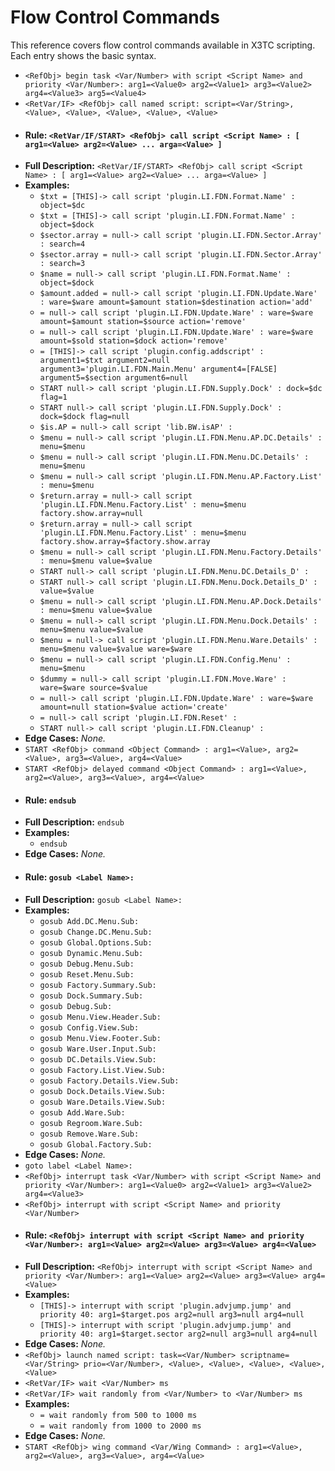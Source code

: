 # Flow Control Commands

This reference covers flow control commands available in X3TC scripting. Each entry shows the basic syntax.

- `<RefObj> begin task <Var/Number> with script <Script Name> and priority <Var/Number>: arg1=<Value0> arg2=<Value1> arg3=<Value2> arg4=<Value3> arg5=<Value4>`
- `<RetVar/IF> <RefObj> call named script: script=<Var/String>, <Value>, <Value>, <Value>, <Value>, <Value>`
- #### Rule: `<RetVar/IF/START> <RefObj> call script <Script Name> : [ arg1=<Value> arg2=<Value> ... arga=<Value> ]`
- **Full Description:** `<RetVar/IF/START> <RefObj> call script <Script Name> : [ arg1=<Value> arg2=<Value> ... arga=<Value> ]`
- **Examples:**
  - `$txt = [THIS]-> call script 'plugin.LI.FDN.Format.Name' : object=$dc`
  - `$txt = [THIS]-> call script 'plugin.LI.FDN.Format.Name' : object=$dock`
  - `$sector.array = null-> call script 'plugin.LI.FDN.Sector.Array' : search=4`
  - `$sector.array = null-> call script 'plugin.LI.FDN.Sector.Array' : search=3`
  - `$name = null-> call script 'plugin.LI.FDN.Format.Name' : object=$dock`
  - `$amount.added = null-> call script 'plugin.LI.FDN.Update.Ware' : ware=$ware amount=$amount station=$destination action='add'`
  - `= null-> call script 'plugin.LI.FDN.Update.Ware' : ware=$ware amount=$amount station=$source action='remove'`
  - `= null-> call script 'plugin.LI.FDN.Update.Ware' : ware=$ware amount=$sold station=$dock action='remove'`
  - `= [THIS]-> call script 'plugin.config.addscript' : argument1=$txt argument2=null argument3='plugin.LI.FDN.Main.Menu' argument4=[FALSE] argument5=$section argument6=null`
  - `START null-> call script 'plugin.LI.FDN.Supply.Dock' : dock=$dc flag=1`
  - `START null-> call script 'plugin.LI.FDN.Supply.Dock' : dock=$dock flag=null`
  - `$is.AP = null-> call script 'lib.BW.isAP' :`
  - `$menu = null-> call script 'plugin.LI.FDN.Menu.AP.DC.Details' : menu=$menu`
  - `$menu = null-> call script 'plugin.LI.FDN.Menu.DC.Details' : menu=$menu`
  - `$menu = null-> call script 'plugin.LI.FDN.Menu.AP.Factory.List' : menu=$menu`
  - `$return.array = null-> call script 'plugin.LI.FDN.Menu.Factory.List' : menu=$menu factory.show.array=null`
  - `$return.array = null-> call script 'plugin.LI.FDN.Menu.Factory.List' : menu=$menu factory.show.array=$factory.show.array`
  - `$menu = null-> call script 'plugin.LI.FDN.Menu.Factory.Details' : menu=$menu value=$value`
  - `START null-> call script 'plugin.LI.FDN.Menu.DC.Details_D' :`
  - `START null-> call script 'plugin.LI.FDN.Menu.Dock.Details_D' : value=$value`
  - `$menu = null-> call script 'plugin.LI.FDN.Menu.AP.Dock.Details' : menu=$menu value=$value`
  - `$menu = null-> call script 'plugin.LI.FDN.Menu.Dock.Details' : menu=$menu value=$value`
  - `$menu = null-> call script 'plugin.LI.FDN.Menu.Ware.Details' : menu=$menu value=$value ware=$ware`
  - `$menu = null-> call script 'plugin.LI.FDN.Config.Menu' : menu=$menu`
  - `$dummy = null-> call script 'plugin.LI.FDN.Move.Ware' : ware=$ware source=$value`
  - `= null-> call script 'plugin.LI.FDN.Update.Ware' : ware=$ware amount=null station=$value action='create'`
  - `= null-> call script 'plugin.LI.FDN.Reset' :`
  - `START null-> call script 'plugin.LI.FDN.Cleanup' :`
- **Edge Cases:** _None._
- `START <RefObj> command <Object Command> : arg1=<Value>, arg2=<Value>, arg3=<Value>, arg4=<Value>`
- `START <RefObj> delayed command <Object Command> : arg1=<Value>, arg2=<Value>, arg3=<Value>, arg4=<Value>`
- #### Rule: `endsub`
- **Full Description:** `endsub`
- **Examples:**
  - `endsub`
- **Edge Cases:** _None._
- #### Rule: `gosub <Label Name>:`
- **Full Description:** `gosub <Label Name>:`
- **Examples:**
  - `gosub Add.DC.Menu.Sub:`
  - `gosub Change.DC.Menu.Sub:`
  - `gosub Global.Options.Sub:`
  - `gosub Dynamic.Menu.Sub:`
  - `gosub Debug.Menu.Sub:`
  - `gosub Reset.Menu.Sub:`
  - `gosub Factory.Summary.Sub:`
  - `gosub Dock.Summary.Sub:`
  - `gosub Debug.Sub:`
  - `gosub Menu.View.Header.Sub:`
  - `gosub Config.View.Sub:`
  - `gosub Menu.View.Footer.Sub:`
  - `gosub Ware.User.Input.Sub:`
  - `gosub DC.Details.View.Sub:`
  - `gosub Factory.List.View.Sub:`
  - `gosub Factory.Details.View.Sub:`
  - `gosub Dock.Details.View.Sub:`
  - `gosub Ware.Details.View.Sub:`
  - `gosub Add.Ware.Sub:`
  - `gosub Regroom.Ware.Sub:`
  - `gosub Remove.Ware.Sub:`
  - `gosub Global.Factory.Sub:`
- **Edge Cases:** _None._
- `goto label <Label Name>:`
- `<RefObj> interrupt task <Var/Number> with script <Script Name> and priority <Var/Number>: arg1=<Value0> arg2=<Value1> arg3=<Value2> arg4=<Value3>`
- `<RefObj> interrupt with script <Script Name> and priority <Var/Number>`
- #### Rule: `<RefObj> interrupt with script <Script Name> and priority <Var/Number>: arg1=<Value> arg2=<Value> arg3=<Value> arg4=<Value>`
- **Full Description:** `<RefObj> interrupt with script <Script Name> and priority <Var/Number>: arg1=<Value> arg2=<Value> arg3=<Value> arg4=<Value>`
- **Examples:**
  - `[THIS]-> interrupt with script 'plugin.advjump.jump' and priority 40: arg1=$target.pos arg2=null arg3=null arg4=null`
  - `[THIS]-> interrupt with script 'plugin.advjump.jump' and priority 40: arg1=$target.sector arg2=null arg3=null arg4=null`
- **Edge Cases:** _None._
- `<RefObj> launch named script: task=<Var/Number> scriptname=<Var/String> prio=<Var/Number>, <Value>, <Value>, <Value>, <Value>, <Value>`
- `<RetVar/IF> wait <Var/Number> ms`
- `<RetVar/IF> wait randomly from <Var/Number> to <Var/Number> ms`
- **Examples:**
  - `= wait randomly from 500 to 1000 ms`
  - `= wait randomly from 1000 to 2000 ms`
- **Edge Cases:** _None._
- `START <RefObj> wing command <Var/Wing Command> : arg1=<Value>, arg2=<Value>, arg3=<Value>, arg4=<Value>`

